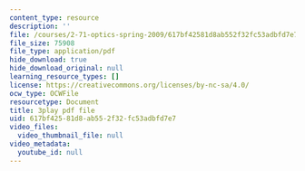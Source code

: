 ```yaml
---
content_type: resource
description: ''
file: /courses/2-71-optics-spring-2009/617bf42581d8ab552f32fc53adbfd7e7_vcqPRPkyWPU.pdf
file_size: 75908
file_type: application/pdf
hide_download: true
hide_download_original: null
learning_resource_types: []
license: https://creativecommons.org/licenses/by-nc-sa/4.0/
ocw_type: OCWFile
resourcetype: Document
title: 3play pdf file
uid: 617bf425-81d8-ab55-2f32-fc53adbfd7e7
video_files:
  video_thumbnail_file: null
video_metadata:
  youtube_id: null
---
```

